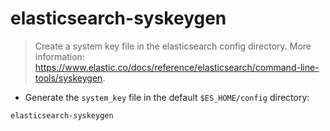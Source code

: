 # elasticsearch-syskeygen

> Create a system key file in the elasticsearch config directory.
> More information: <https://www.elastic.co/docs/reference/elasticsearch/command-line-tools/syskeygen>.

- Generate the `system_key` file in the default `$ES_HOME/config` directory:

`elasticsearch-syskeygen`
